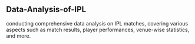 ## Data-Analysis-of-IPL
 conducting comprehensive data analysis on IPL matches, covering various aspects such as match results, player performances, venue-wise statistics, and more. 
